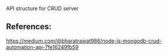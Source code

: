 API structure for CRUD server

## References:
https://medium.com/@bharatrawat986/node-js-mongodb-crud-automation-api-7fe16249fb59
